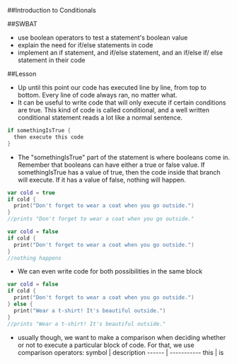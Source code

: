 ##Introduction to Conditionals

##SWBAT
- use boolean operators to test a statement's boolean value
- explain the need for if/else statements in code
- implement an if statement, and if/else statement, and an if/else if/ else statement in their code

##Lesson
- Up until this point our code has executed line by line, from top to bottom. Every line of code always ran, no matter what.
- It can be useful to write code that will only execute if certain conditions are true. This kind of code is called conditional, and a well written conditional statement reads a lot like a normal sentence.
```Swift
if somethingIsTrue {
  then execute this code
}
```
- The "somethingIsTrue" part of the statement is where booleans come in. Remember that booleans can have either a true or false value. If somethingIsTrue has a value of true, then the code inside that branch will execute. If it has a value of false, nothing will happen.
```Swift
var cold = true
if cold {
  print("Don't forget to wear a coat when you go outside.")
}
//prints "Don't forget to wear a coat when you go outside."
```
```Swift
var cold = false
if cold {
  print("Don't forget to wear a coat when you go outside.")
}
//nothing happens
```
- We can even write code for both possibilities in the same block
```Swift
var cold = false
if cold {
  print("Don't forget to wear a coat when you go outside.")
} else {
  print("Wear a t-shirt! It's beautiful outside.")
}
//prints "Wear a t-shirt! It's beautiful outside."
```
- usually though, we want to make a comparison when deciding whether or not to execute a particular block of code. For that, we use comparison operators:
symbol   |   description
------   |   -----------
this     |   is 
